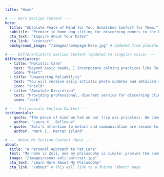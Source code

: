 ```yaml
---
title: "Home"

# --- Hero Section Content ---
hero:
  title: "Absolute Peace of Mind for You. Unmatched Comfort for Them."
  subtitle: "Premier in-home dog sitting for discerning owners in the Puget Sound region."
  cta_text: "Inquire About Your Dates"
  cta_link: "/contact"
  background_image: "/images/homepage-hero.jpg" # Updated from placeholder

# --- Differentiators Section Content (Updated to singular voice) ---
differentiators:
  - title: "Holistic Care"
    text: "Beyond basic needs, I incorporate calming practices like Reiki to ensure your pet's emotional and physical well-being."
    icon: "heart"
  - title: "Unwavering Reliability"
    text: "You will receive daily artistic photo updates and detailed communication, so you can travel with absolute confidence."
    icon: "shield"
  - title: "Absolute Discretion"
    text: "Providing professional, discreet service for discerning clients is my highest priority. Your privacy and security are paramount."
    icon: "lock"

# --- Testimonials Section Content ---
testimonials:
  - quote: "The peace of mind we had on our trip was priceless. We came home to a happy, relaxed dog and an immaculate house. Zoli is the only person we trust."
    author: "Laura K., Bellevue"
  - quote: "Zoli's attention to detail and communication are second to none. The daily photo updates were the highlight of our day. Truly a professional and caring service."
    author: "Mark T., Mercer Island"

# --- About Me Section Content (New) ---
about:
  title: "A Personal Approach to Pet Care"
  text: "My name is Zoli, and my philosophy is simple: provide the same level of care, attention, and love for your pet that you would. With a deep understanding of animal behavior and a passion for creating calm, trusting relationships, I ensure your best friend feels safe and happy while you're away. This isn't just a service; it's my commitment to you and the animals I'm privileged to care for."
  image: "/images/about-zoli-portrait.jpg"
  cta_text: "Learn More About My Philosophy"
  cta_link: "/about" # This will link to a future "About" page
---
```

